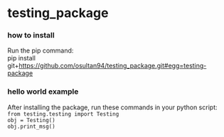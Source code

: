 # testing_package

### how to install
Run the pip command:<br/> 
pip install git+https://github.com/osultan94/testing_package.git#egg=testing-package

### hello world example
After installing the package, run these commands in your python script:<br/>
`from testing.testing import Testing` <br/>
`obj = Testing()`<br/>
`obj.print_msg()`
